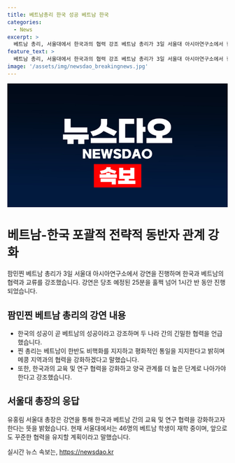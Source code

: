 ```yaml
---
title: 베트남총리 한국 성공 베트남 한국
categories:
  - News
excerpt: >
  베트남 총리, 서울대에서 한국과의 협력 강조 베트남 총리가 3일 서울대 아시아연구소에서 한국과의 협력을 강조하는 강연을 진행했다. 25분 예정이었던 강연은 1시간 30분으로 연장되며, 한국과 베트남의 관계를 더 끌어올려야 한다는 메시지를 전했다. 한국 총장은 앞으로도 교육 및 연구 협력을 강화할 것이라고 응답했다. 클릭하여 베트남과 한국의 더 깊은 협력에 대한 내용을 확인하세요.
feature_text: >
  베트남 총리, 서울대에서 한국과의 협력 강조 베트남 총리가 3일 서울대 아시아연구소에서 한국과의 협력을 강조하는 강연을 진행했다. 25분 예정이었던 강연은 1시간 30분으로 연장되며, 한국과 베트남의 관계를 더 끌어올려야 한다는 메시지를 전했다. 한국 총장은 앞으로도 교육 및 연구 협력을 강화할 것이라고 응답했다. 클릭하여 베트남과 한국의 더 깊은 협력에 대한 내용을 확인하세요.
image: '/assets/img/newsdao_breakingnews.jpg'
---
```


<p><img src="/assets/img/newsdao_breakingnews.jpg" alt="bookingtag 속보" /></p>

<h1>베트남-한국 포괄적 전략적 동반자 관계 강화</h1>

<p data-ke-size="size16">팜민찐 베트남 총리가 3일 서울대 아시아연구소에서 강연을 진행하며 한국과 베트남의 협력과 교류를 강조했습니다. 강연은 당초 예정된 25분을 훌쩍 넘어 1시간 반 동안 진행되었습니다.</p>

<h2>팜민찐 베트남 총리의 강연 내용</h2>

<ul>
  <li>한국의 성공이 곧 베트남의 성공이라고 강조하며 두 나라 간의 긴밀한 협력을 언급했습니다.</li>
  <li>찐 총리는 베트남이 한반도 비핵화를 지지하고 평화적인 통일을 지지한다고 밝히며 메콩 지역과의 협력을 강화하겠다고 말했습니다.</li>
  <li>또한, 한국과의 교육 및 연구 협력을 강화하고 양국 관계를 더 높은 단계로 나아가야 한다고 강조했습니다.</li>
</ul>

<h2>서울대 총장의 응답</h2>

<p data-ke-size="size16">유홍림 서울대 총장은 강연을 통해 한국과 베트남 간의 교육 및 연구 협력을 강화하고자 한다는 뜻을 밝혔습니다. 현재 서울대에서는 46명의 베트남 학생이 재학 중이며, 앞으로도 꾸준한 협력을 유지할 계획이라고 말했습니다.</p>
실시간 뉴스 속보는, <a href="https://newsdao.kr" rel="dofollow">https://newsdao.kr</a>


